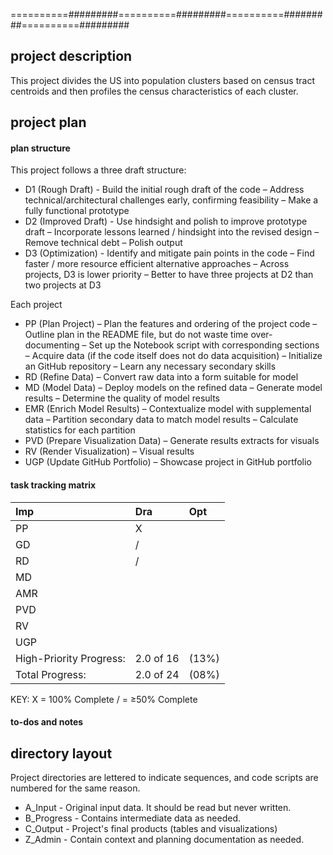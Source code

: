 
==========#########==========#########==========#########==========#########

## project description

This project divides the US into population clusters based on census tract
centroids and then profiles the census characteristics of each cluster.

## project plan

#### plan structure

This project follows a three draft structure:
+ D1 (Rough Draft) - Build the initial rough draft of the code
  – Address technical/architectural challenges early, confirming feasibility
  – Make a fully functional prototype
+ D2 (Improved Draft) - Use hindsight and polish to improve prototype draft
  – Incorporate lessons learned / hindsight into the revised design
  – Remove technical debt
  – Polish output
+ D3 (Optimization) - Identify and mitigate pain points in the code
  – Find faster / more resource efficient alternative approaches
  – Across projects, D3 is lower priority
    – Better to have three projects at D2 than two projects at D3

Each project
+ PP  (Plan Project) – Plan the features and ordering of the project code
  – Outline plan in the README file, but do not waste time over-documenting
  – Set up the Notebook script with corresponding sections
  – Acquire data (if the code itself does not do data acquisition)
  – Initialize an GitHub repository
  – Learn any necessary secondary skills
+ RD  (Refine Data) – Convert raw data into a form suitable for model
+ MD  (Model Data) – Deploy models on the refined data
  – Generate model results
  – Determine the quality of model results
+ EMR (Enrich Model Results) – Contextualize model with supplemental data
  – Partition secondary data to match model results
  – Calculate statistics for each partition
+ PVD (Prepare Visualization Data) – Generate results extracts for visuals
+ RV  (Render Visualization) – Visual results
+ UGP (Update GitHub Portfolio) –  Showcase project in GitHub portfolio

#### task tracking matrix

   |Imp|Dra|Opt|
   |:- |:- |:- |
PP | X |   |   |
GD | / |   |   |
RD | / |   |   |
MD |   |   |   |
AMR|   |   |   |
PVD|   |   |   |
RV |   |   |   |
UGP|   |   |   |
High-Priority Progress:|2.0 of 16|(13%)
Total Progress:        |2.0 of 24|(08%)

KEY:
X = 100% Complete
/ = ≥50% Complete


#### to-dos and notes

## directory layout

Project directories are lettered to indicate sequences, and code scripts are
numbered for the same reason.
+ A_Input - Original input data.  It should be read but never written.
+ B_Progress - Contains intermediate data as needed.
+ C_Output - Project's final products (tables and visualizations)
+ Z_Admin - Contain context and planning documentation as needed.
